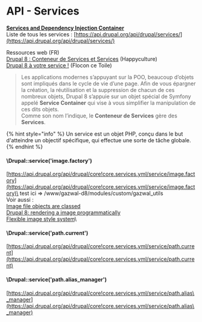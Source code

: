 # API - Services

[**Services and Dependency Injection Container**](https://api.drupal.org/api/drupal/core!core.api.php/group/container/)\
Liste de tous les services : [https://api.drupal.org/api/drupal/services/](https://api.drupal.org/api/drupal/services/)

Ressources web (FR)\
[Drupal 8 : Conteneur de Services et Services](https://happyculture.coop/blog/drupal-8-conteneur-de-services-et-services) (Happyculture)\
[Drupal 8 à votre service !](https://www.flocondetoile.fr/blog/drupal-8-votre-service) (Flocon ce Toile)

> Les applications modernes s’appuyant sur la POO, beaucoup d’objets sont impliqués dans le cycle de vie d’une page. Afin de vous épargner la création, la réutilisation et la suppression de chacun de ces nombreux objets, Drupal 8 s’appuie sur un objet spécial de Symfony appelé **Service Container** qui vise à vous simplifier la manipulation de ces dits objets.\
> &#x20;Comme son nom l’indique, le **Conteneur de Services** gère des **Services**.

{% hint style="info" %}
Un service est un objet PHP, conçu dans le but d'atteindre un objectif spécifique, qui effectue une sorte de tâche globale.
{% endhint %}

#### \Drupal::service('image.factory')

[https://api.drupal.org/api/drupal/core!core.services.yml/service/image.factory](https://api.drupal.org/api/drupal/core!core.services.yml/service/image.factory)\
test ici => /www/gazwal-d8/modules/custom/gazwal\_utils\
Voir aussi :\
[Image file objects are classed](https://www.drupal.org/node/2084547)\
[Drupal 8: rendering a image programmatically](https://vdmi.nl/blog/drupal-8-rendering-image-programmatically)\
[Flexible image style system](https://www.drupal.org/node/2050669)\


#### \Drupal::service('path.current')

[https://api.drupal.org/api/drupal/core!core.services.yml/service/path.current](https://api.drupal.org/api/drupal/core!core.services.yml/service/path.current)

#### \Drupal::service('path.alias\_manager')

[https://api.drupal.org/api/drupal/core!core.services.yml/service/path.alias\_manager](https://api.drupal.org/api/drupal/core!core.services.yml/service/path.alias\_manager)

